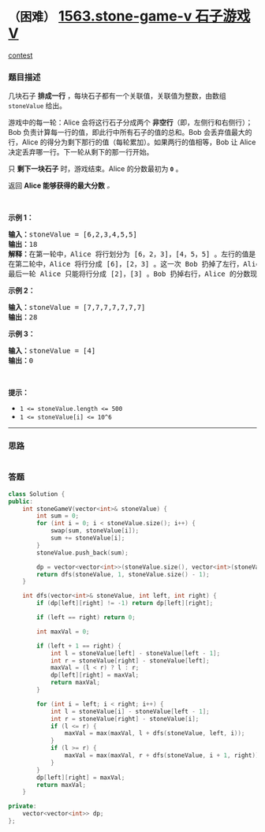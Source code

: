 # `（困难）` [1563.stone-game-v 石子游戏 V](https://leetcode-cn.com/problems/stone-game-v/)

[contest](https://leetcode-cn.com/contest/weekly-contest-203/problems/stone-game-v/)

### 题目描述
<p>几块石子 <strong>排成一行</strong> ，每块石子都有一个关联值，关联值为整数，由数组 <code>stoneValue</code> 给出。</p>
<p>游戏中的每一轮：Alice 会将这行石子分成两个 <strong>非空行</strong>（即，左侧行和右侧行）；Bob 负责计算每一行的值，即此行中所有石子的值的总和。Bob 会丢弃值最大的行，Alice 的得分为剩下那行的值（每轮累加）。如果两行的值相等，Bob 让 Alice 决定丢弃哪一行。下一轮从剩下的那一行开始。</p>
<p>只 <strong>剩下一块石子</strong> 时，游戏结束。Alice 的分数最初为 <strong><code>0</code></strong> 。</p>
<p>返回 <strong>Alice 能够获得的最大分数</strong><em> 。</em></p>
<p>&nbsp;</p>
<p><strong>示例 1：</strong></p>
<pre><strong>输入：</strong>stoneValue = [6,2,3,4,5,5]
<strong>输出：</strong>18
<strong>解释：</strong>在第一轮中，Alice 将行划分为 [6，2，3]，[4，5，5] 。左行的值是 11 ，右行的值是 14 。Bob 丢弃了右行，Alice 的分数现在是 11 。
在第二轮中，Alice 将行分成 [6]，[2，3] 。这一次 Bob 扔掉了左行，Alice 的分数变成了 16（11 + 5）。
最后一轮 Alice 只能将行分成 [2]，[3] 。Bob 扔掉右行，Alice 的分数现在是 18（16 + 2）。游戏结束，因为这行只剩下一块石头了。
</pre>

<p><strong>示例 2：</strong></p>
<pre><strong>输入：</strong>stoneValue = [7,7,7,7,7,7,7]
<strong>输出：</strong>28
</pre>

<p><strong>示例 3：</strong></p>
<pre><strong>输入：</strong>stoneValue = [4]
<strong>输出：</strong>0
</pre>

<p>&nbsp;</p>
<p><strong>提示：</strong></p>
<ul>
	<li><code>1 <= stoneValue.length <= 500</code></li>
	<li><code>1 <=&nbsp;stoneValue[i] <= 10^6</code></li>
</ul>

---
### 思路
```

```



### 答题
``` C++
class Solution {
public:
    int stoneGameV(vector<int>& stoneValue) {
        int sum = 0;
        for (int i = 0; i < stoneValue.size(); i++) {
            swap(sum, stoneValue[i]);
            sum += stoneValue[i];
        }
        stoneValue.push_back(sum);

        dp = vector<vector<int>>(stoneValue.size(), vector<int>(stoneValue.size(), -1));
        return dfs(stoneValue, 1, stoneValue.size() - 1);
    }

    int dfs(vector<int>& stoneValue, int left, int right) {
        if (dp[left][right] != -1) return dp[left][right];

        if (left == right) return 0;

        int maxVal = 0;

        if (left + 1 == right) {
            int l = stoneValue[left] - stoneValue[left - 1];
            int r = stoneValue[right] - stoneValue[left];
            maxVal = (l < r) ? l : r;
            dp[left][right] = maxVal;
            return maxVal;
        }

        for (int i = left; i < right; i++) {
            int l = stoneValue[i] - stoneValue[left - 1];
            int r = stoneValue[right] - stoneValue[i];
            if (l <= r) {
                maxVal = max(maxVal, l + dfs(stoneValue, left, i));
            }
            if (l >= r) {
                maxVal = max(maxVal, r + dfs(stoneValue, i + 1, right));
            }
        }
        dp[left][right] = maxVal;
        return maxVal;
    }

private:
    vector<vector<int>> dp;
};
```




